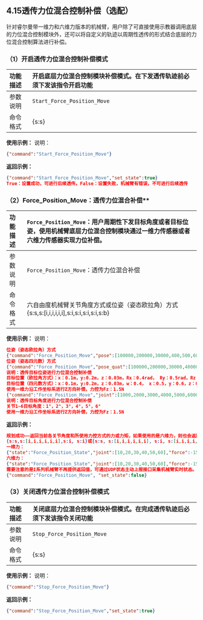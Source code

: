 
## 4.15透传力位混合控制补偿（选配）

针对睿尔曼带一维力和六维力版本的机械臂，用户除了可直接使用示教器调用底层的力位混合控制模块外，还可以将自定义的轨迹以周期性透传的形式结合底层的力位混合控制算法进行补偿。

### （1）开启透传力位混合控制补偿模式

| 功能描述 | 开启底层力位混合控制模块补偿模式。在下发透传轨迹前必须下发该指令开启功能 |
| :--- | :----------------------------------- |
| 参数说明 | `Start_Force_Position_Move`          |
| 命令格式 | {s\:s}                               |

**使用示例：**
说明：

```json
{"command":"Start_Force_Position_Move"}
```

**返回示例：**

```json
{"command":"Start_Force_Position_Move","set_state":true}
True：设置成功，可进行后续透传。False：设置失败，机械臂有错误，不可进行后续透传
```

### （2）Force\_Position\_Move：透传力位混合补偿\*\*

| 功能描述 | `Force_Position_Move`：用户周期性下发目标角度或者目标位姿，使用机械臂底层力位混合控制模块通过一维力传感器或者六维力传感器实现力位补偿。 |
| :--- | :----------------------------------------------------------------------------- |
| 参数说明 | `Force_Position_Move`：透传力位混合补偿                                                 |
| 命令格式 | 六自由度机械臂关节角度方式或位姿（姿态欧拉角）方式{s\:s,s:\[i,i,i,i,i,i],s\:i,s\:i,s\:i,s\:i,s\:b}      |

**使用示例：**
说明：

```json
位姿（姿态欧拉角）方式
{"command":"Force_Position_Move","pose":[100000,200000,30000,400,500,600],"sensor":0,"mode":0,"dir":0, "force":15,"follow":true}
位姿（姿态四元数）方式
{"command":"Force_Position_Move","pose_quat":[100000,200000,30000,400000,500000,600000,700000],"sensor":0,"mode":0,"dir":0, "force":15,"follow":true}
说明：透传目标位姿进行力位混合控制补偿
目标位置（欧拉角方式）：x：0.1m，y:0.2m，z：0.03m，Rx：0.4rad， Ry：0.5rad，Rz：0.6rad
目标位置（四元数方式）：x：0.1m，y:0.2m，z：0.03m，w：0.4， x：0.5，y：0.6，z：0.7
使用一维力沿工作坐标系进行Z方向补偿，力控为Fz：1.5N
{"command":"Force_Position_Move","joint":[1000,2000,3000,4000,5000,6000],"sensor":0,"mode":0, "dir":0, "force":15}
说明：透传目标角度进行力位混合控制补偿
关节1~6目标角度：1°，2°，3°，4°，5°，6°
使用一维力沿工作坐标系进行Z方向补偿，力控为Fz：1.5N
```

**返回示例：**

```json
规划成功——返回当前各关节角度和所使用力控方式的力或力矩，如果使用的是六维力，则也会返回全部方向上的力和力矩 
{s:s,s:[i,i,i,i,i,i],s:i, s:i}或{s:s, s:[i,i,i,i,i,i], s:i, s:[i,i,i,i,i,i], s:i}
一维力：
{"state":"Force_Position_State","joint":[10,20,30,40,50,60],"force":-15, "arm_err":0}当前关节1~6角度为0.01°~0.06°，所受到的力或力矩为-1.5
六维力：
{"state":"Force_Position_State","joint":[10,20,30,40,50,60],"force":-15, "all_direction_force":[11,21,-15,41,51,61],"arm_err":0}当前关节1~6角度为0.01°~0.06°，力控方向所受到的力或力矩为-1.5N，所有方向的力或力矩为X：1.1N，Y：2.1N，Z：-1.5N，Rx：4.1Nm，Ry：5.1Nm，Rz：6.1Nm
需要注意的是I系列机械臂不再提供返回值，可通过UDP状态主动上报接口采集机械臂实时状态。
{"command":"Force_Position_Move", "set_state":false}
```

### （3）关闭透传力位混合控制补偿模式

| 功能描述 | 关闭底层力位混合控制模块补偿模式。在完成透传轨迹后必须下发该指令关闭功能 |
| :--- | :----------------------------------- |
| 参数说明 | `Stop_Force_Position_Move`           |
| 命令格式 | {s\:s}                               |

**使用示例：**
说明：

```json
{"command":"Stop_Force_Position_Move"}
```

**返回示例：**

```json
{"command":"Stop_Force_Position_Move","set_state":true}
```
